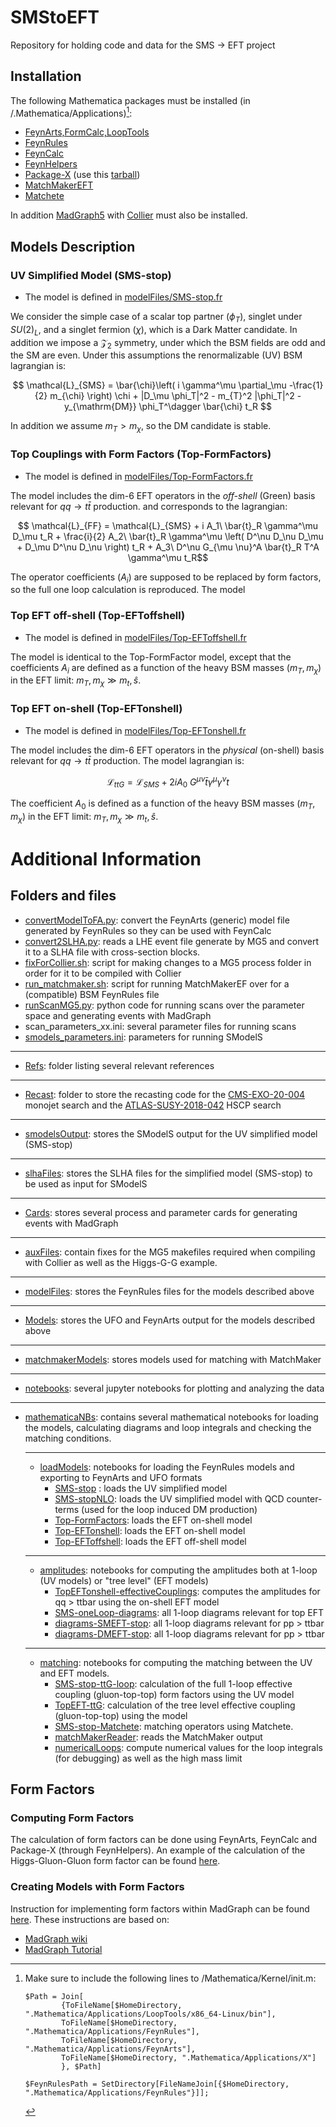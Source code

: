 # SMStoEFT
Repository for holding code and data for the SMS -> EFT project

## Installation

The following Mathematica packages must be installed (in <home folder>/.Mathematica/Applications)[^1]:

  * [FeynArts,FormCalc,LoopTools](https://feynarts.de/)
  * [FeynRules](https://feynrules.irmp.ucl.ac.be/)
  * [FeynCalc](https://feyncalc.github.io/)
  * [FeynHelpers](https://github.com/FeynCalc/feynhelpers)
  * [Package-X](https://gitlab.com/mule-tools/package-x) (use this [tarball](./packageX.tar.gz))
  * [MatchMakerEFT](https://ftae.ugr.es/matchmakereft/)
  * [Matchete](https://gitlab.com/matchete/matchete)

In addition [MadGraph5](https://launchpad.net/mg5amcnlo) with [Collier](https://collier.hepforge.org/) must also be installed.

## Models Description

### UV Simplified Model (SMS-stop)

 * The model is defined in [modelFiles/SMS-stop.fr](./modelFiles/SMS-stop.fr)

We consider the simple case of a scalar top partner ($\phi_T$), singlet under $SU(2)_L$, and a singlet fermion ($\chi$),
which is a Dark Matter candidate. In addition we impose a $\mathcal{Z}_2$ symmetry, under which the BSM fields are odd and the SM are even. Under this assumptions the renormalizable (UV) BSM lagrangian is:

```math
    \mathcal{L}_{SMS} = \bar{\chi}\left( i \gamma^\mu \partial_\mu -\frac{1}{2} m_{\chi} \right) \chi + |D_\mu \phi_T|^2 - m_{T}^2 |\phi_T|^2 - y_{\mathrm{DM}} \phi_T^\dagger \bar{\chi} t_R 
```

In addition we assume $m_T > m_{\chi}$, so the DM candidate is stable.

### Top Couplings with Form Factors (Top-FormFactors)

 * The model is defined in [modelFiles/Top-FormFactors.fr](./modelFiles/Top-FormFactors.fr)

The model includes the dim-6 EFT operators in the *off-shell* (Green) basis relevant for $q q \to t \bar{t}$ production.  and corresponds to the lagrangian:

```math
    \mathcal{L}_{FF} = \mathcal{L}_{SMS} + i A_1\ \bar{t}_R \gamma^\mu D_\mu t_R + \frac{i}{2} A_2\ \bar{t}_R \gamma^\mu \left( D^\nu D_\nu D_\mu + D_\mu D^\nu D_\nu \right)  t_R + A_3\ D^\nu G_{\mu \nu}^A \bar{t}_R T^A \gamma^\mu t_R
```

The operator coefficients ($A_i$) are supposed to be replaced by form factors, so the full one loop calculation is reproduced. The model

### Top EFT off-shell (Top-EFToffshell)

 * The model is defined in [modelFiles/Top-EFToffshell.fr](./modelFiles/Top-EFToffshell.fr)

The model is identical to the Top-FormFactor model, except that the coefficients $A_i$ are defined as a function of the heavy BSM masses ($m_T,m_{\chi}$) in the EFT limit: $m_T,m_{\chi} \gg m_t,\hat{s}$.


### Top EFT on-shell (Top-EFTonshell)

 * The model is defined in [modelFiles/Top-EFTonshell.fr](./modelFiles/Top-EFTonshell.fr)

The model includes the dim-6 EFT operators in the *physical* (on-shell) basis relevant for $q q \to t \bar{t}$ production. The model lagrangian is:

```math
    \mathcal{L}_{ttG} = \mathcal{L}_{SMS} + 2 i A_0\ G^{\mu\nu} \bar{t}\gamma^\mu \gamma^\nu t
```

The coefficient $A_0$ is defined as a function of the heavy BSM masses ($m_T,m_{\chi}$) in the EFT limit: $m_T,m_{\chi} \gg m_t,\hat{s}$.

# Additional Information

## Folders and files

 * [convertModelToFA.py](./convertModelToFA.py): convert the FeynArts (generic) model file generated by FeynRules so they can be used with FeynCalc
 * [convert2SLHA.py](convert2SLHA.py): reads a LHE event file generate by MG5 and convert it to a SLHA file with cross-section blocks.
 * [fixForCollier.sh](fixForCollier.sh): script for making changes to a MG5 process folder in order for it to be compiled with Collier
 * [run_matchmaker.sh](run_matchmaker.sh): script for running MatchMakerEF over for a (compatible) BSM FeynRules file
 * [runScanMG5.py](runScanMG5.py): python code for running scans over the parameter space and generating events with MadGraph
 * scan_parameters_xx.ini: several parameter files for running 
 scans
 * [smodels_parameters.ini](smodels_parameters.ini): parameters for running SModelS
 ---
 * [Refs](./Refs): folder listing several relevant references
 ---
 * [Recast](./Recast): folder to store the recasting code for the [CMS-EXO-20-004](https://cms-results.web.cern.ch/cms-results/public-results/publications/EXO-20-004/) monojet search and the [ATLAS-SUSY-2018-042](https://atlas.web.cern.ch/Atlas/GROUPS/PHYSICS/PAPERS/SUSY-2018-42/) HSCP search
 ---
 * [smodelsOutput](./smodelsOutput): stores the SModelS output for the UV simplified model (SMS-stop)
 ---
 * [slhaFiles](./slhaFiles): stores the SLHA files for the simplified model (SMS-stop) to be used as input for SModelS
 ---
 * [Cards](./Cards): stores several process and parameter cards for generating events with MadGraph
 ---
 * [auxFiles](./auxFiles): contain fixes for the MG5 makefiles required when compiling with Collier as well as the Higgs-G-G example.
 ---
 * [modelFiles](./modelFiles): stores the FeynRules files for the models described above
 ---
 * [Models](./Models): stores the UFO and FeynArts output for the models described above
 ---
 * [matchmakerModels](./matchmakerModels): stores models used for matching with MatchMaker
 ---
 * [notebooks](./notebooks): several jupyter notebooks for plotting and analyzing the data
 ---
 * [mathematicaNBs](./mathematicaNBs/): contains several mathematical notebooks for loading the models, calculating diagrams and loop integrals and checking the matching conditions.
   ***
   * [loadModels](./mathematicaNBs/loadModels): notebooks for loading the FeynRules models and exporting to FeynArts and UFO formats
     * [SMS-stop](./mathematicaNBs/loadModels/SMS-stop.nb) : loads the UV simplified model
     * [SMS-stopNLO](./mathematicaNBs/loadModels/SMS-stopNLO.nb): loads the UV simplified model with QCD counter-terms (used for the loop induced DM production)
     * [Top-FormFactors](./mathematicaNBs/loadModels/Top-FormFactors.nb): loads the EFT on-shell model
     * [Top-EFTonshell](./mathematicaNBs/loadModels/Top-EFTonshell.nb): loads the EFT on-shell model
     * [Top-EFToffshell](./mathematicaNBs/loadModels/Top-EFToffshell.nb): loads the EFT off-shell model
   ***
   * [amplitudes](./mathematicaNBs/oneLoop): notebooks for computing the amplitudes both at 1-loop (UV models) or "tree level" (EFT models)
        * [TopEFTonshell-effectiveCouplings](./mathematicaNBs/amplitudes/TopEFTonshell-effectiveCouplings.nb): computes the amplitudes for qq > ttbar using the on-shell EFT model
        * [SMS-oneLoop-diagrams](./mathematicaNBs/amplitudes/SMS-oneLoop-diagrams.nb): all 1-loop diagrams relevant for top EFT
        * [diagrams-SMEFT-stop](./mathematicaNBs/amplitudes/diagrams-SMEFT-stop.nb): all 1-loop diagrams relevant for pp > ttbar
        * [diagrams-DMEFT-stop](./mathematicaNBs/amplitudes/diagrams-DMEFT-stop.nb): all 1-loop diagrams relevant for pp > ttbar
    ***
    * [matching](./mathematicaNBs/matching): notebooks for computing the matching between the UV and EFT models.
         * [SMS-stop-ttG-loop](./mathematicaNBs/matching/SMS-stop-ttG-loop.nb): calculation of the full 1-loop effective coupling (gluon-top-top) form factors using the UV model
         * [TopEFT-ttG](./mathematicaNBs/matching/TopEFT-ttG.nb): calculation of the tree level effective coupling (gluon-top-top) using the  model
         * [SMS-stop-Matchete](./mathematicaNBs/matching/SMS-stop-Matchete.nb): matching operators using Matchete.
         * [matchMakerReader](./mathematicaNBs/matching/matchMakerReader.nb): reads the MatchMaker output
         * [numericalLoops](): compute numerical values for the loop integrals (for debugging) as well as the high mass limit


## Form Factors

### Computing Form Factors

The calculation of form factors can be done using FeynArts, FeynCalc and Package-X (through FeynHelpers).
An example of the calculation of the Higgs-Gluon-Gluon form factor can be found [here](./auxFiles/Examples/feyncalc-HGG.nb).

### Creating Models with Form Factors

Instruction for implementing form factors within MadGraph can be found [here](./InstructionsFormFactors.md). 
These instructions are based on:

 * [MadGraph wiki](https://cp3.irmp.ucl.ac.be/projects/madgraph/wiki/FormFactors)
 * [MadGraph Tutorial](./Refs/Hands-onStartToMG.pdf)
 

   

[^1]: Make sure to include the following lines to <home folder>/Mathematica/Kernel/init.m:

     ```
     $Path = Join[
             {ToFileName[$HomeDirectory, ".Mathematica/Applications/LoopTools/x86_64-Linux/bin"],
             ToFileName[$HomeDirectory, ".Mathematica/Applications/FeynRules"],
             ToFileName[$HomeDirectory, ".Mathematica/Applications/FeynArts"],
             ToFileName[$HomeDirectory, ".Mathematica/Applications/X"]
             }, $Path]

     $FeynRulesPath = SetDirectory[FileNameJoin[{$HomeDirectory, ".Mathematica/Applications/FeynRules"}]];                          
     ```     
 
